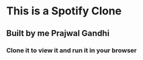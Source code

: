 
# This is a Spotify Clone
## Built by me Prajwal Gandhi
### Clone it to view it and run it in your browser